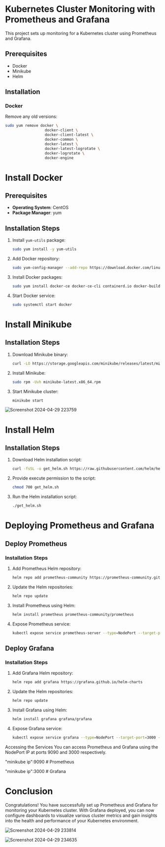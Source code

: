 # Kubernetes Cluster Monitoring with Prometheus and Grafana

This project sets up monitoring for a Kubernetes cluster using Prometheus and Grafana.

## Prerequisites

- Docker
- Minikube
- Helm

## Installation

### Docker

Remove any old versions:

```bash
sudo yum remove docker \
                  docker-client \
                  docker-client-latest \
                  docker-common \
                  docker-latest \
                  docker-latest-logrotate \
                  docker-logrotate \
                  docker-engine
```
# Install Docker

## Prerequisites

- **Operating System**: CentOS
- **Package Manager**: yum

## Installation Steps

1. Install `yum-utils` package:
    ```bash
    sudo yum install -y yum-utils
    ```

2. Add Docker repository:
    ```bash
    sudo yum-config-manager --add-repo https://download.docker.com/linux/centos/docker-ce.repo
    ```

3. Install Docker packages:
    ```bash
    sudo yum install docker-ce docker-ce-cli containerd.io docker-buildx-plugin docker-compose-plugin
    ```

4. Start Docker service:
    ```bash
    sudo systemctl start docker
    ```

# Install Minikube

## Installation Steps

1. Download Minikube binary:
    ```bash
    curl -LO https://storage.googleapis.com/minikube/releases/latest/minikube-latest.x86_64.rpm
    ```

2. Install Minikube:
    ```bash
    sudo rpm -Uvh minikube-latest.x86_64.rpm
    ```

3. Start Minikube cluster:
    ```bash
    minikube start
    ```
![Screenshot 2024-04-29 223759](https://github.com/AbdElrahmanSaaad/Kubernetes-Cluster-Monitoring-with-Prometheus-and-Grafana/assets/60901149/bf5c1fb6-f25d-4852-bc83-446bb1c57418)

# Install Helm

## Installation Steps

1. Download Helm installation script:
    ```bash
    curl -fsSL -o get_helm.sh https://raw.githubusercontent.com/helm/helm/main/scripts/get-helm-3
    ```

2. Provide execute permission to the script:
    ```bash
    chmod 700 get_helm.sh
    ```

3. Run the Helm installation script:
    ```bash
    ./get_helm.sh
    ```

# Deploying Prometheus and Grafana

## Deploy Prometheus

### Installation Steps

1. Add Prometheus Helm repository:
    ```bash
    helm repo add prometheus-community https://prometheus-community.github.io/helm-charts
    ```

2. Update the Helm repositories:
    ```bash
    helm repo update
    ```

3. Install Prometheus using Helm:
    ```bash
    helm install prometheus prometheus-community/prometheus
    ```

4. Expose Prometheus service:
    ```bash
    kubectl expose service prometheus-server --type=NodePort --target-port=9090 --name=prometheus-np
    ```

## Deploy Grafana

### Installation Steps

1. Add Grafana Helm repository:
    ```bash
    helm repo add grafana https://grafana.github.io/helm-charts
    ```

2. Update the Helm repositories:
    ```bash
    helm repo update
    ```

3. Install Grafana using Helm:
    ```bash
    helm install grafana grafana/grafana
    ```

4. Expose Grafana service:
    ```bash
    kubectl expose service grafana --type=NodePort --target-port=3000 --name=grafana-np
    ```

Accessing the Services
You can access Prometheus and Grafana using the NodePort IP at ports 9090 and 3000 respectively.

"minikube ip":9090 # Prometheus

"minikube ip":3000 # Grafana

# Conclusion

Congratulations! You have successfully set up Prometheus and Grafana for monitoring your Kubernetes cluster. With Grafana deployed, you can now configure dashboards to visualize various cluster metrics and gain insights into the health and performance of your Kubernetes environment.

![Screenshot 2024-04-29 233814](https://github.com/AbdElrahmanSaaad/Kubernetes-Cluster-Monitoring-with-Prometheus-and-Grafana/assets/60901149/9e0ce84c-e9aa-4ee4-b489-6c4945287e2c)

![Screenshot 2024-04-29 234635](https://github.com/AbdElrahmanSaaad/Kubernetes-Cluster-Monitoring-with-Prometheus-and-Grafana/assets/60901149/3642d7c0-6ab8-49fe-905a-76a06141bafd)






